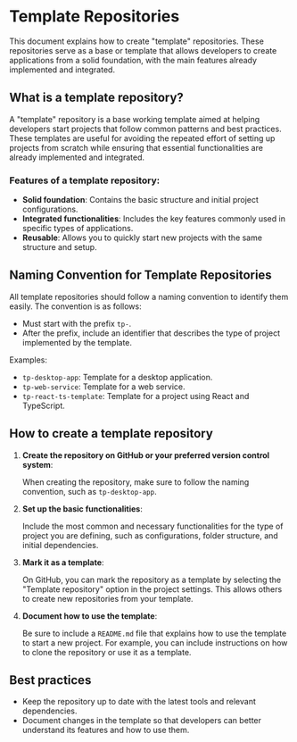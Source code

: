 # Template Repositories

This document explains how to create "template" repositories. These repositories serve as a base or template that allows developers to create applications from a solid foundation, with the main features already implemented and integrated.

## What is a template repository?

A "template" repository is a base working template aimed at helping developers start projects that follow common patterns and best practices. These templates are useful for avoiding the repeated effort of setting up projects from scratch while ensuring that essential functionalities are already implemented and integrated.

### Features of a template repository:

- **Solid foundation**: Contains the basic structure and initial project configurations.
- **Integrated functionalities**: Includes the key features commonly used in specific types of applications.
- **Reusable**: Allows you to quickly start new projects with the same structure and setup.

## Naming Convention for Template Repositories

All template repositories should follow a naming convention to identify them easily. The convention is as follows:

- Must start with the prefix `tp-`.
- After the prefix, include an identifier that describes the type of project implemented by the template.

Examples:

- `tp-desktop-app`: Template for a desktop application.
- `tp-web-service`: Template for a web service.
- `tp-react-ts-template`: Template for a project using React and TypeScript.

## How to create a template repository

1. **Create the repository on GitHub or your preferred version control system**:

   When creating the repository, make sure to follow the naming convention, such as `tp-desktop-app`.

2. **Set up the basic functionalities**:

   Include the most common and necessary functionalities for the type of project you are defining, such as configurations, folder structure, and initial dependencies.

3. **Mark it as a template**:

   On GitHub, you can mark the repository as a template by selecting the "Template repository" option in the project settings. This allows others to create new repositories from your template.

4. **Document how to use the template**:

   Be sure to include a `README.md` file that explains how to use the template to start a new project. For example, you can include instructions on how to clone the repository or use it as a template.

## Best practices

- Keep the repository up to date with the latest tools and relevant dependencies.
- Document changes in the template so that developers can better understand its features and how to use them.

